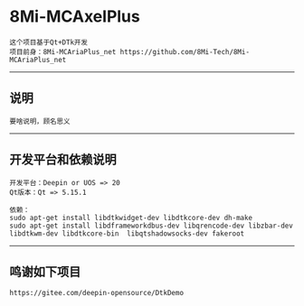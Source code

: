 # 8Mi-MCAxelPlus

    这个项目基于Qt+DTk开发
    项目前身：8Mi-MCAriaPlus_net https://github.com/8Mi-Tech/8Mi-MCAriaPlus_net

---
## 说明
    
    要啥说明，顾名思义
    
---
## 开发平台和依赖说明
    开发平台：Deepin or UOS => 20
    Qt版本：Qt => 5.15.1

    依赖：
    sudo apt-get install libdtkwidget-dev libdtkcore-dev dh-make
    sudo apt-get install libdframeworkdbus-dev libqrencode-dev libzbar-dev libdtkwm-dev libdtkcore-bin  libqtshadowsocks-dev fakeroot
---
## 鸣谢如下项目
    https://gitee.com/deepin-opensource/DtkDemo